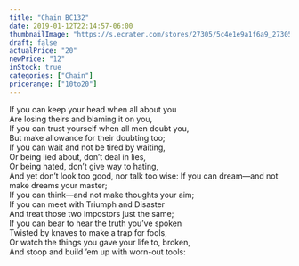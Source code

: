 ```yaml
---
title: "Chain BC132"
date: 2019-01-12T22:14:57-06:00
thumbnailImage: "https://s.ecrater.com/stores/27305/5c4e1e9a1f6a9_27305b.jpg"
draft: false
actualPrice: "20"
newPrice: "12"
inStock: true
categories: ["Chain"]
pricerange: ["10to20"]
---
```

If you can keep your head when all about you  
Are losing theirs and blaming it on you,  
If you can trust yourself when all men doubt you,  
But make allowance for their doubting too;   
If you can wait and not be tired by waiting,  
Or being lied about, don’t deal in lies,  
Or being hated, don’t give way to hating,  
And yet don’t look too good, nor talk too wise:
If you can dream—and not make dreams your master;     
If you can think—and not make thoughts your aim;   
If you can meet with Triumph and Disaster  
And treat those two impostors just the same;   
If you can bear to hear the truth you’ve spoken  
Twisted by knaves to make a trap for fools,  
Or watch the things you gave your life to, broken,  
And stoop and build ’em up with worn-out tools:

